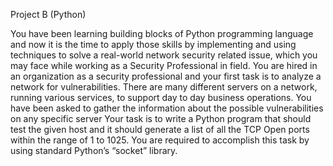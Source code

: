 Project B (Python)

You have been learning building blocks of Python programming language and now it is the time to
apply those skills by implementing and using techniques to solve a real-world network security related
issue, which you may face while working as a Security Professional in field.
You are hired in an organization as a security professional and your first task is to analyze a network
for vulnerabilities. There are many different servers on a network, running various services, to support
day to day business operations. You have been asked to gather the information about the possible
vulnerabilities on any specific server
Your task is to write a Python program that should test the given host and it should generate a list of
all the TCP Open ports within the range of 1 to 1025. You are required to accomplish this task by using
standard Python’s “socket” library. 
